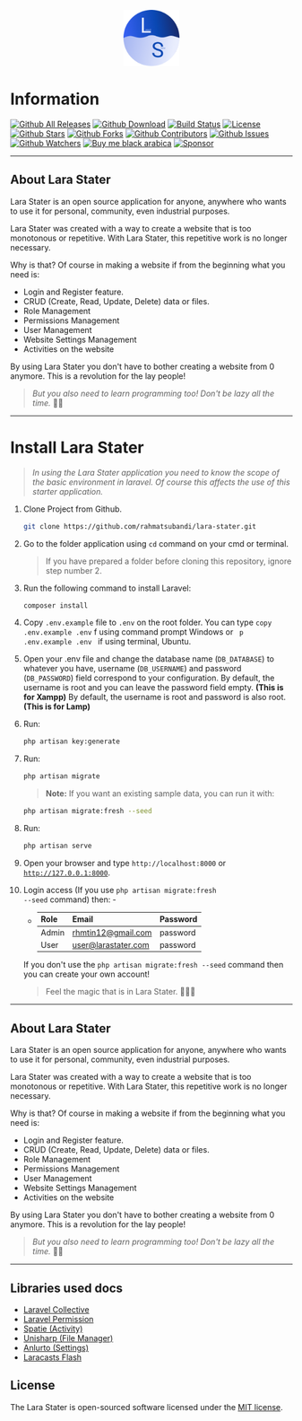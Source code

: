 <p align="center"><img src="./public/assets/img/favicon.png" width="100" height="100"></p>

# Information

[![Github All Releases](https://badgen.net/github/release/rahmatsubandi/lara-stater)]() [![Github Download](https://img.shields.io/github/downloads/rahmatsubandi/lara-stater/total.svg)](https://github.com/rahmatsubandi/lara-stater/archive/refs/heads/main.zip) [![Build Status](https://travis-ci.org/laravel/framework.svg)](https://travis-ci.org/laravel) [![License](https://poser.pugx.org/laravel/framework/license.svg)](https://github.com/rahmatsubandi/lara-stater/blob/main/license.txt) [![Github Stars](https://img.shields.io/github/stars/rahmatsubandi/lara-stater.svg)]() [![Github Forks](https://img.shields.io/github/forks/rahmatsubandi/lara-stater.svg)]() [![Github Contributors](https://img.shields.io/github/contributors/rahmatsubandi/lara-stater.svg)]() [![Github Issues](https://img.shields.io/github/issues/rahmatsubandi/lara-stater.svg)]() [![Github Watchers](https://badgen.net/github/watchers/rahmatsubandi/lara-stater)](https://github.com/rahmatsubandi/lara-stater/) [![Buy me black arabica](https://badgen.net/badge/icon/kofi?icon=kofi&label)](https://ko-fi.com/B0B85U6Z6s) [![Sponsor](https://opencollective.com/lara-stater/tiers/sponsor.svg?avatarHeight=36)](https://opencollective.com/lara-stater/tiers/sponsor.svg?avatarHeight=50&width=600)

---

## About Lara Stater

Lara Stater is an open source application for anyone, anywhere who wants to use it for personal, community, even industrial purposes.

Lara Stater was created with a way to create a website that is too monotonous or repetitive. With Lara Stater, this repetitive work is no longer necessary.

Why is that?
Of course in making a website if from the beginning what you need is:

-   Login and Register feature.
-   CRUD (Create, Read, Update, Delete) data or files.
-   Role Management
-   Permissions Management
-   User Management
-   Website Settings Management
-   Activities on the website

By using Lara Stater you don't have to bother creating a website from 0 anymore. This is a revolution for the lay people!

> <i>But you also need to learn programming too! Don't be lazy all the time.</i> 🐱‍💻

---

# Install Lara Stater

> <i>In using the Lara Stater application you need to know the scope of the basic environment in laravel. Of course this affects the use of this starter application. </i>

1. Clone Project from Github.

    ```bash
    git clone https://github.com/rahmatsubandi/lara-stater.git
    ```

2. Go to the folder application using <code>cd</code> command on your cmd or terminal.

    > If you have prepared a folder before cloning this repository, ignore step number 2.

3. Run the following command to install Laravel:

    ```bash
    composer install
    ```

4. Copy <code>.env.example</code> file to <code>.env</code> on the root folder. You can type <code>copy .env.example .env</code> f using command prompt Windows or <code> p .env.example .env </code> if using terminal, Ubuntu.

5. Open your .env file and change the database name (<code>DB_DATABASE</code>) to whatever you have, username (<code>DB_USERNAME</code>) and password (<code>DB_PASSWORD</code>) field correspond to your configuration.
   By default, the username is root and you can leave the password field empty. <b>(This is for Xampp)</b>
   By default, the username is root and password is also root. <b>(This is for Lamp)</b>

6. Run:

    ```bash
    php artisan key:generate
    ```

7. Run:

    ```bash
    php artisan migrate
    ```

    > <b>Note:</b> If you want an existing sample data, you can run it with:

    ```bash
    php artisan migrate:fresh --seed
    ```

8. Run:

    ```bash
    php artisan serve
    ```

9. Open your browser and type <code>http://localhost:8000</code> or <code>http://127.0.0.1:8000</code>.

10. Login access (If you use <code>php artisan migrate:fresh --seed</code> command) then: -

    - | Role  | Email               | Password |
      | ----- | ------------------- | -------- |
      | Admin | rhmtin12@gmail.com  | password |
      | User  | user@larastater.com | password |

    If you don't use the <code>php artisan migrate:fresh --seed</code> command then you can create your own account!

    > Feel the magic that is in Lara Stater. 🚀🚀🚀

---

## About Lara Stater

Lara Stater is an open source application for anyone, anywhere who wants to use it for personal, community, even industrial purposes.

Lara Stater was created with a way to create a website that is too monotonous or repetitive. With Lara Stater, this repetitive work is no longer necessary.

Why is that?
Of course in making a website if from the beginning what you need is:

-   Login and Register feature.
-   CRUD (Create, Read, Update, Delete) data or files.
-   Role Management
-   Permissions Management
-   User Management
-   Website Settings Management
-   Activities on the website

By using Lara Stater you don't have to bother creating a website from 0 anymore. This is a revolution for the lay people!

> <i>But you also need to learn programming too! Don't be lazy all the time.</i> 🐱‍💻

---

## Libraries used docs

-   [Laravel Collective](https://laravelcollective.com/docs/6.0/html)
-   [Laravel Permission](https://spatie.be/docs/laravel-permission/v3/introduction)
-   [Spatie (Activity)](https://spatie.be/docs/laravel-activitylog/v3/introduction)
-   [Unisharp (File Manager)](https://unisharp.github.io/laravel-filemanager/)
-   [Anlurto (Settings)](https://github.com/anlutro/laravel-settings)
-   [Laracasts Flash](https://github.com/laracasts/flash)

## License

The Lara Stater is open-sourced software licensed under the [MIT license](https://github.com/rahmatsubandi/lara-stater/blob/main/license.txt).
